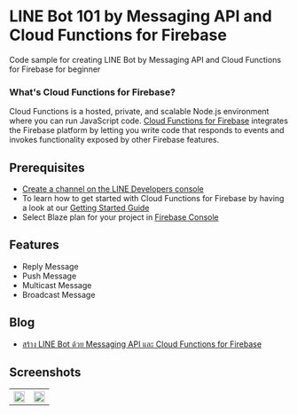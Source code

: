 # LINE Bot 101 by Messaging API and Cloud Functions for Firebase
Code sample for creating LINE Bot by Messaging API and Cloud Functions for Firebase for beginner

### What's Cloud Functions for Firebase?

Cloud Functions is a hosted, private, and scalable Node.js environment where you can run JavaScript code. [Cloud Functions for Firebase](https://firebase.google.com/features/functions) integrates the Firebase platform by letting you write code that responds to events and invokes functionality exposed by other Firebase features.

## Prerequisites
* [Create a channel on the LINE Developers console](https://developers.line.biz/en/docs/messaging-api/getting-started/)
* To learn how to get started with Cloud Functions for Firebase by having a look at our [Getting Started Guide](https://firebase.google.com/docs/functions/get-started)
* Select Blaze plan for your project in [Firebase Console](https://console.firebase.google.com/)

## Features
* Reply Message
* Push Message
* Multicast Message
* Broadcast Message

## Blog
* [สร้าง LINE Bot ด้วย Messaging API และ Cloud Functions for Firebase](https://medium.com/linedevth/20d284edea1b)

## Screenshots
<table width="100%">
	<tr>
	  <th><img src="https://user-images.githubusercontent.com/1763410/42454264-3f36aee6-83b9-11e8-918d-6559fb6be89f.gif" width="100%"></th>
	  <th><img src="https://user-images.githubusercontent.com/1763410/42454265-3f7261ca-83b9-11e8-86ec-65cdaac1e2d6.gif" width="100%"></th>
	</tr>
</table>
